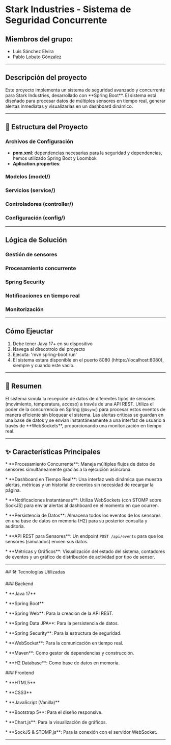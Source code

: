# Stark Industries - Sistema de Seguridad Concurrente

## Miembros del grupo:
- Luis Sánchez Elvira
- Pablo Lobato Gónzalez

---

## Descripción del proyecto
Este proyecto implementa un sistema de seguridad avanzado y concurrente para Stark Industries, desarrollado con \*\*Spring Boot\*\*. El sistema está diseñado para procesar datos de múltiples sensores en tiempo real, generar alertas inmediatas y visualizarlas en un dashboard dinámico.

---

## 📂 Estructura del Proyecto

### Archivos de Configuración
- **pom.xml**: dependencias necesarias para la seguridad y dependencias, hemos utilizado Spring Boot y Loombok
- **Aplication.properties**:

### Modelos (model/)

### Servicios (service/)

### Controladores (controller/)

### Configuración (config/)

---

## Lógica de Solución
### Gestión de sensores
### Procesamiento concurrente
### Spring Security
### Notificaciones en tiempo real
### Monitorización

---

## Cómo Ejeuctar
1. Debe tener Java 17+ en su dispositivo
2. Navega al direcotroio del proyecto
3. Ejecuta: 'mvn spring-boot:run'
4. El sistema estara disponible en el puerto 8080 (hhtps://localhost:8080), siempre y cuando este vacío. 

---

## 📜 Resumen



El sistema simula la recepción de datos de diferentes tipos de sensores (movimiento, temperatura, acceso) a través de una API REST. Utiliza el poder de la concurrencia en Spring (`@Async`) para procesar estos eventos de manera eficiente sin bloquear el sistema. Las alertas críticas se guardan en una base de datos y se envían instantáneamente a una interfaz de usuario a través de \*\*WebSockets\*\*, proporcionando una monitorización en tiempo real.



---



## ✨ Características Principales



\* \*\*Procesamiento Concurrente\*\*: Maneja múltiples flujos de datos de sensores simultáneamente gracias a la ejecución asíncrona.

\* \*\*Dashboard en Tiempo Real\*\*: Una interfaz web dinámica que muestra alertas, métricas y un historial de eventos sin necesidad de recargar la página.

\* \*\*Notificaciones Instantáneas\*\*: Utiliza WebSockets (con STOMP sobre SockJS) para enviar alertas al dashboard en el momento en que ocurren.

\* \*\*Persistencia de Datos\*\*: Almacena todos los eventos de los sensores en una base de datos en memoria (H2) para su posterior consulta y auditoría.

\* \*\*API REST para Sensores\*\*: Un endpoint `POST /api/events` para que los sensores (simulados) envíen sus datos.

\* \*\*Métricas y Gráficos\*\*: Visualización del estado del sistema, contadores de eventos y un gráfico de distribución de actividad por tipo de sensor.



---



\## 🛠️ Tecnologías Utilizadas



\### Backend

\* \*\*Java 17\*\*

\* \*\*Spring Boot\*\*

\* \*\*Spring Web\*\*: Para la creación de la API REST.

\* \*\*Spring Data JPA\*\*: Para la persistencia de datos.

\* \*\*Spring Security\*\*: Para la estructura de seguridad.

\* \*\*WebSocket\*\*: Para la comunicación en tiempo real.

\* \*\*Maven\*\*: Como gestor de dependencias y construcción.

\* \*\*H2 Database\*\*: Como base de datos en memoria.



\### Frontend

\* \*\*HTML5\*\*

\* \*\*CSS3\*\*

\* \*\*JavaScript (Vanilla)\*\*

\* \*\*Bootstrap 5\*\*: Para el diseño responsive.

\* \*\*Chart.js\*\*: Para la visualización de gráficos.

\* \*\*SockJS \& STOMP.js\*\*: Para la conexión con el servidor WebSocket.



---




